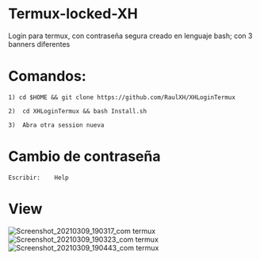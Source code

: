 # Termux-locked-XH
Login para termux, con contraseña segura creado en lenguaje bash; con 3 banners diferentes

# Comandos:
```
1) cd $HOME && git clone https://github.com/RaulXH/XHLoginTermux

2)  cd XHLoginTermux && bash Install.sh

3)  Abra otra session nueva

```
#
# Cambio de contraseña
```
Escribir:    Help

```
# View 
![Screenshot_20210309_190317_com termux](https://user-images.githubusercontent.com/77165035/110555252-3c85f480-810a-11eb-859b-12f8ceadaff1.jpg)
![Screenshot_20210309_190323_com termux](https://user-images.githubusercontent.com/77165035/110555262-44459900-810a-11eb-9258-044d0c080a51.jpg)
![Screenshot_20210309_190443_com termux](https://user-images.githubusercontent.com/77165035/110555287-532c4b80-810a-11eb-9e09-134420f8ed3b.jpg)
